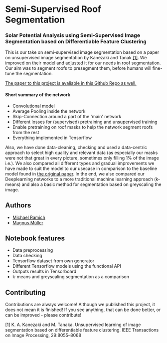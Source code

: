 
# Semi-Supervised Roof Segmentation
### Solar Potential Analysis using Semi-Supervised Image Segmentation based on Differentiable Feature Clustering

This is our take on semi-supervised image segmentation based on a paper on unsupervised image segmentation
by Kanezaki and Tanak [[1]](#1). We improved on their model and adjusted it for our needs in roof segmentation.
Our aim was to segment roofs to presegment them, before humans will fine-tune the segmentation. 

[The paper to this project is avaliable in this Github Repo as well.](https://github.com/MagMueller/Solar-Potential-Analysis-using-Semi-Supervised-Image-Segmentation/blob/main/SemiSupervisedImageSegmentationPaper.pdf)

#### Short summary of the network
- Convolutional model
- Average Pooling inside the network
- Skip-Connection around a part of the 'main' network
- Different losses for (supervised) pretraining and unsupervised training
- Enable pretraining on roof masks to help the network segment roofs from the rest
- Everything implemented in Tensorflow

Also, we have done data-cleaning, checking and used a data-centric approach to select high quality and relevant data (as especially our masks were not that great in every picture, sometimes only filling 1% of the image i.e.).
We also compared all different types and gradual improvements we have made to suit the model to our usecase in comparison to the baseline model found in [the original paper](#1).
In the end, we also compared our Deeplearning networks to a more traditional machine learning approach (k-means) and also a basic method for segmentation based on greyscaling the image.
## Authors

- [Michael Ramich](https://github.com/michael-ra)
- [Magnus Müller](https://github.com/MagMueller/)

## Notebook features

- Data preprocessing
- Data checking
- Tensorflow dataset from own generator
- Different Tensorflow models using the functional API
- Outputs results in Tensorboard
- k-means and greyscaling segmentation as a comparison

## Contributing

Contributions are always welcome! Although we published this project, it does not mean it is finished! 
If you see anything, that can be done better, or can be improved - please contribute!


<a id="1">[1]</a> K. A. Kanezaki and M. Tanaka. Unsupervised learning of
image segmentation based on differentiable feature clustering.
IEEE Transactions on Image Processing, 29:8055–8068

